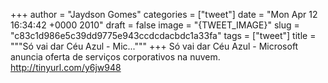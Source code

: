 
+++
author = "Jaydson Gomes"
categories = ["tweet"]
date = "Mon Apr 12 16:34:42 +0000 2010"
draft = false
image = "{TWEET_IMAGE}"
slug = "c83c1d986e5c39dd9775e943ccdcdacbdc1a33fa"
tags = ["tweet"]
title = """Só vai dar Céu Azul - Mic..."""
+++
Só vai dar Céu Azul - Microsoft anuncia oferta de serviços corporativos na nuvem. http://tinyurl.com/y6jw948

